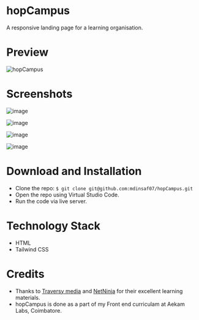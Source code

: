 # hopCampus
A responsive landing page for a learning organisation.

# Preview

![hopCampus](https://user-images.githubusercontent.com/47892550/129440057-b75fc322-7607-40e5-9472-a370e6948a1c.gif)

# Screenshots

![image](https://user-images.githubusercontent.com/47892550/129440071-6c6356fc-e963-4f4f-a9f2-16e8013ab9ad.png)

![image](https://user-images.githubusercontent.com/47892550/129440075-6076f01d-d15b-4371-becd-d629908549d7.png)

![image](https://user-images.githubusercontent.com/47892550/129440083-656f95b5-df8e-48a5-8f21-53ec4f275ca4.png)

![image](https://user-images.githubusercontent.com/47892550/129440085-7c3a83db-f53e-4595-9412-5110d2b5208a.png)

# Download and Installation
- Clone the repo: `$ git clone git@github.com:mdinsaf07/hopCampus.git`
- Open the repo using Virtual Studio Code.
- Run the code via live server.

# Technology Stack 
- HTML
- Tailwind CSS

# Credits
 - Thanks to [Traversy media](https://www.youtube.com/user/TechGuyWeb) and [NetNinja](https://www.youtube.com/channel/UCW5YeuERMmlnqo4oq8vwUpg) for their excellent learning materials.
- hopCampus is done as a part of my Front end curriculam at Aekam Labs, Coimbatore.
  
